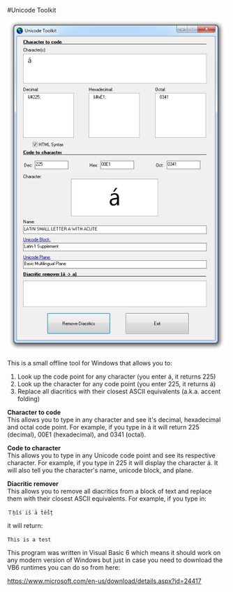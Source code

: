 ﻿#Unicode Toolkit
<p align="center"><img src="https://raw.githubusercontent.com/UnicodeToolkit/Unicode-Toolkit/master/screenshot.jpg" /></p>

This is a small offline tool for Windows that allows you to:

1. Look up the code point for any character (you enter á, it returns 225)
2. Look up the character for any code point (you enter 225, it returns á)
3. Replace all diacritics with their closest ASCII equivalents (a.k.a. accent folding)

<b>Character to code</b><br>
This allows you to type in any character and see it's decimal, hexadecimal and octal code point. 
For example, if you type in á it will return 225 (decimal), 00E1 (hexadecimal), and 0341 (octal). 

<b>Code to character</b><br>
This allows you to type in any Unicode code point and see its respective character. 
For example, if you type in 225 it will display the character á.
It will also tell you the character's name, unicode block, and plane.

<b>Diacritic remover</b><br>
This allows you to remove all diacritics from a block of text and replace them with their closest ASCII equivalents. 
For example, if you type in:

`Ｔẖȉṥ ïṧ ā ẗểṧț`

it will return:

`This is a test`

This program was written in Visual Basic 6 which means it should work on any modern version of Windows but just in case you need to download the VB6 runtimes you can do so from here:

<a href="https://www.microsoft.com/en-us/download/details.aspx?id=24417">https://www.microsoft.com/en-us/download/details.aspx?id=24417</a>
